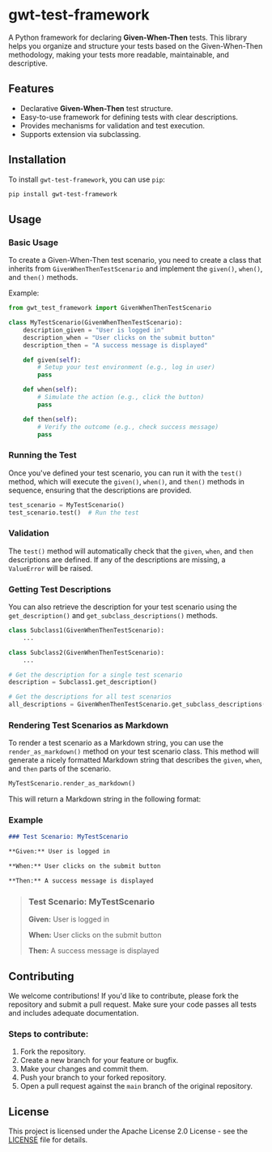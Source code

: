 # gwt-test-framework

A Python framework for declaring **Given-When-Then** tests. This library helps you organize and structure your tests based on the Given-When-Then methodology, making your tests more readable, maintainable, and descriptive.

## Features
- Declarative **Given-When-Then** test structure.
- Easy-to-use framework for defining tests with clear descriptions.
- Provides mechanisms for validation and test execution.
- Supports extension via subclassing.

## Installation

To install `gwt-test-framework`, you can use `pip`:

```bash
pip install gwt-test-framework
```

## Usage

### Basic Usage

To create a Given-When-Then test scenario, you need to create a class that inherits from `GivenWhenThenTestScenario` and implement the `given()`, `when()`, and `then()` methods.

Example:

```python
from gwt_test_framework import GivenWhenThenTestScenario

class MyTestScenario(GivenWhenThenTestScenario):
    description_given = "User is logged in"
    description_when = "User clicks on the submit button"
    description_then = "A success message is displayed"

    def given(self):
        # Setup your test environment (e.g., log in user)
        pass

    def when(self):
        # Simulate the action (e.g., click the button)
        pass

    def then(self):
        # Verify the outcome (e.g., check success message)
        pass
```

### Running the Test

Once you've defined your test scenario, you can run it with the `test()` method, which will execute the `given()`, `when()`, and `then()` methods in sequence, ensuring that the descriptions are provided.

```python
test_scenario = MyTestScenario()
test_scenario.test()  # Run the test
```

### Validation

The `test()` method will automatically check that the `given`, `when`, and `then` descriptions are defined. If any of the descriptions are missing, a `ValueError` will be raised.

### Getting Test Descriptions

You can also retrieve the description for your test scenario using the `get_description()` and `get_subclass_descriptions()` methods.

```python
class Subclass1(GivenWhenThenTestScenario):
    ...

class Subclass2(GivenWhenThenTestScenario):
    ...

# Get the description for a single test scenario
description = Subclass1.get_description()

# Get the descriptions for all test scenarios
all_descriptions = GivenWhenThenTestScenario.get_subclass_descriptions()
```

### Rendering Test Scenarios as Markdown

To render a test scenario as a Markdown string, you can use the `render_as_markdown()` method on your test scenario class. This method will generate a nicely formatted Markdown string that describes the `given`, `when`, and `then` parts of the scenario.

```python
MyTestScenario.render_as_markdown()
```

This will return a Markdown string in the following format:

### Example

```markdown
### Test Scenario: MyTestScenario

**Given:** User is logged in

**When:** User clicks on the submit button

**Then:** A success message is displayed
```

> ### Test Scenario: MyTestScenario
>
> **Given:** User is logged in
>
> **When:** User clicks on the submit button
>
> **Then:** A success message is displayed


## Contributing

We welcome contributions! If you'd like to contribute, please fork the repository and submit a pull request. Make sure your code passes all tests and includes adequate documentation.

### Steps to contribute:

1. Fork the repository.
2. Create a new branch for your feature or bugfix.
3. Make your changes and commit them.
4. Push your branch to your forked repository.
5. Open a pull request against the `main` branch of the original repository.

## License

This project is licensed under the Apache License 2.0 License - see the [LICENSE](LICENSE) file for details.
